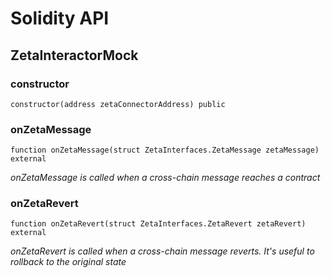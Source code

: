# Solidity API

## ZetaInteractorMock

### constructor

```solidity
constructor(address zetaConnectorAddress) public
```

### onZetaMessage

```solidity
function onZetaMessage(struct ZetaInterfaces.ZetaMessage zetaMessage) external
```

_onZetaMessage is called when a cross-chain message reaches a contract_

### onZetaRevert

```solidity
function onZetaRevert(struct ZetaInterfaces.ZetaRevert zetaRevert) external
```

_onZetaRevert is called when a cross-chain message reverts.
It's useful to rollback to the original state_

